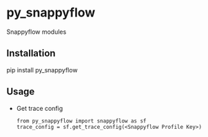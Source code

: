 py\_snappyflow
==============

Snappyflow modules

Installation
------------
pip install py_snappyflow

Usage
-----
* Get trace config

    ```    
    from py_snappyflow import snappyflow as sf
    trace_config = sf.get_trace_config(<Snappyflow Profile Key>)
    ```
